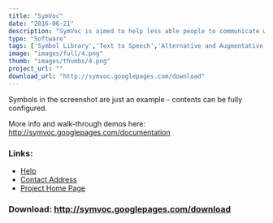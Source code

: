 ```yaml
---
title: "SymVoc"
date: "2016-06-21"
description: "SymVoc is aimed to help less able people to communicate with others using symbols and speech synthesis."
type: "Software"
tags: ['Symbol Library','Text to Speech','Alternative and Augmentative Communication','Educational and Learning','Communication','Symbols','Learning and Education' ]
image: "images/full/4.png"
thumb: "images/thumbs/4.png"
project_url: ""
download_url: "http://symvoc.googlepages.com/download"
---
```

Symbols in the screenshot are just an example - contents can be fully configured.

More info and walk-through demos here: http://symvoc.googlepages.com/documentation

### Links:
- <a href="http://symvoc.googlepages.com/documentation">Help</a>
- <a href="mailto:robert.wk@gmail.com">Contact Address</a>
- <a href="http://symvoc.googlepages.com/">Project Home Page</a>

### Download: http://symvoc.googlepages.com/download 